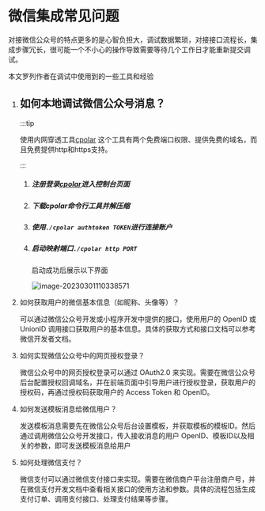 # 微信集成常见问题

对接微信公众号的特点更多的是心智负担大，调试数据繁琐，对接接口流程长，集成步骤冗长，很可能一个不小心的操作导致需要等待几个工作日才能重新提交调试。

本文罗列作者在调试中使用到的一些工具和经验

1. ## 如何本地调试微信公众号消息？

   :::tip

   使用内网穿透工具[cpolar](https://www.cpolar.com/)
   这个工具有两个免费端口权限、提供免费的域名，而且免费提供http和https支持。

   :::

   1. ##### 注册登录[cpolar](https://dashboard.cpolar.com/signup)进入控制台页面

   2. ##### 下载cpolar命令行工具并解压缩

   3. ##### 使用`./cpolar authtoken TOKEN`进行连接账户

   4. ##### 启动映射端口`./cpolar http PORT`

      启动成功后展示以下界面

      ![image-20230301110338571](https://c18e-1257416358.cos.accelerate.myqcloud.com/image-20230301110338571.png)

   

2. 如何获取用户的微信基本信息（如昵称、头像等）？

    可以通过微信公众号开发或小程序开发中提供的接口，使用用户的 OpenID 或 UnionID 调用接口获取用户的基本信息。具体的获取方式和接口文档可以参考微信开发者文档。

3. 如何实现微信公众号中的网页授权登录？

   微信公众号中的网页授权登录可以通过 OAuth2.0 来实现。需要在微信公众号后台配置授权回调域名，并在前端页面中引导用户进行授权登录，获取用户的授权码，再通过授权码获取用户的 Access Token 和 OpenID。

4. 如何发送模板消息给微信用户？

   发送模板消息需要先在微信公众号后台设置模板，并获取模板的模板ID。然后通过调用微信公众号开发接口，传入接收消息的用户 OpenID、模板ID以及相关的参数，即可发送模板消息给用户

5. 如何处理微信支付？

   微信支付可以通过微信支付接口来实现。需要在微信商户平台注册商户号，并在微信支付开发文档中查看相关接口的使用方法和参数。具体的流程包括生成支付订单、调用支付接口、处理支付结果等步骤。
